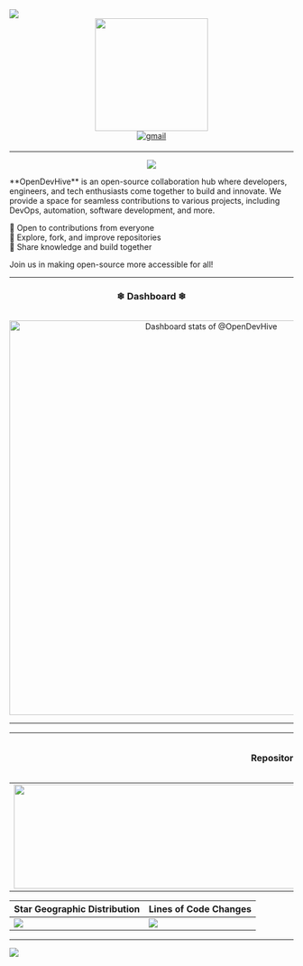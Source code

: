 <!--horizontal divider(gradiant)-->
<img src="https://user-images.githubusercontent.com/73097560/115834477-dbab4500-a447-11eb-908a-139a6edaec5c.gif">

<div align="center">
  <img src="https://i.giphy.com/media/v1.Y2lkPTc5MGI3NjExYnFlbzJteHZpcGh3dTRiMGVvMWE2a3I0ZnhuNGI0dGJveDIzM3I5ayZlcD12MV9pbnRlcm5hbF9naWZfYnlfaWQmY3Q9cw/nYD66ng26rP1WMmXwx/giphy.gif" width="200"/>
</div>  <!-- another gif : "https://i.giphy.com/media/v1.Y2lkPTc5MGI3NjExYm5vaHRnaGpjbXl0M2V2ZGo4Y3E3ZDlua2tmaDZidHVyNTdyazY0NiZlcD12MV9pbnRlcm5hbF9naWZfYnlfaWQmY3Q9cw/KzJkzjggfGN5Py6nkT/giphy.gif" -->

<div  align="center">
  <a href="mailto:wolfwereyou@gmail.com" target="_blank">
<img src=https://img.shields.io/badge/gmail-%2300acee.svg?color=EA4335&style=for-the-badge&logo=gmail&logoColor=white alt=gmail style="margin-bottom: 5px;" />
  </a>
</div>

---
<p align="center">
  <a href="https://github.com/DenverCoder1/readme-typing-svg"><img src="https://readme-typing-svg.herokuapp.com?font=Time+New+Roman&color=cyan&size=25&center=true&vCenter=true&width=600&height=100&lines=OpenDevHive-open+source+collaboration+hub;Open+to+contributions+from+everyone;Explore,+fork,+and+improve+repositories";Share+knowledge+and+build+together;></a>
</p>
**OpenDevHive** is an open-source collaboration hub where developers, engineers, and tech enthusiasts come together to build and innovate. We provide a space for seamless contributions to various projects, including DevOps, automation, software development, and more.  

🔹 Open to contributions from everyone  
🔹 Explore, fork, and improve repositories  
🔹 Share knowledge and build together  

Join us in making open-source more accessible for all! 


---

<div align="center"> <p><h3> <b> ❄ Dashboard ❄ </b></h3></p></div> 
&nbsp;
<div align="center">
<a href="https://next.ossinsight.io/widgets/official/compose-user-dashboard-stats?user_id=59193514" target="_blank" style="display: block" align="">
  <picture>
    <source media="(prefers-color-scheme: dark)" srcset="https://next.ossinsight.io/widgets/official/compose-user-dashboard-stats/thumbnail.png?user_id=198598065,&image_size=auto&color_scheme=dark" width="700" height="auto">
    <img alt="Dashboard stats of @OpenDevHive" src="https://next.ossinsight.io/widgets/official/compose-user-dashboard-stats/thumbnail.png?user_id=198598065,&image_size=auto&color_scheme=light" width=700" height="auto">
  </picture>
</a>
</div>



---
| Repository Activity Trends | Collaborative Productivity - Last 28 days |
| ----------- | ----------- |
|<img width="1050" height="185" src="https://next.ossinsight.io/widgets/official/compose-activity-trends/thumbnail.png?repo_id=41986369&image_size=auto" />|<img src="https://next.ossinsight.io/widgets/official/compose-last-28-days-collaborative-productivity/thumbnail.png?repo_id=41986369&image_size=auto" />|

| Star Geographic Distribution | Lines of Code Changes |
| ----------- | ----------- |
|<img src="https://next.ossinsight.io/widgets/official/analyze-repo-stars-map/thumbnail.png?activity=stars&repo_id=41986369&image_size=auto" />|<img src="https://next.ossinsight.io/widgets/official/analyze-repo-pull-request-open-to-merged/thumbnail.png?repo_id=41986369&image_size=auto" />|


---

<!--horizontal divider(gradiant)-->
<img src="https://user-images.githubusercontent.com/73097560/115834477-dbab4500-a447-11eb-908a-139a6edaec5c.gif">



<!-- 
<p align="center"><img width="497.5" height="auto" src="https://github-readme-streak-stats.herokuapp.com?user=tekadesukant&theme=dark" alt="GitHub Streak" />&nbsp; </p> 
<a href="https://next.ossinsight.io/widgets/official/compose-currently-working-on?user_id=59193514&activity_type=all" target="_blank" style="display: block" align="right">
  <picture>
    <source media="(prefers-color-scheme: dark)" srcset="https://next.ossinsight.io/widgets/official/compose-currently-working-on/thumbnail.png?user_id=59193514&activity_type=all&image_size=auto&color_scheme=dark" width="497.5" height="auto">
    <img alt="@tekadesukant's Recent Work - Last 28 days" src="https://next.ossinsight.io/widgets/official/compose-currently-working-on/thumbnail.png?user_id=59193514&activity_type=all&image_size=auto&color_scheme=light" width="497.5" height="auto">
  </picture>
</a>
| ❄ Active Contributors ❄ | ❄ Current Work - Last 28 days ❄ |
| ----------- | ----------- |
|<img width="497.5" height="150" src="https://next.ossinsight.io/widgets/official/compose-recent-active-contributors/thumbnail.png?repo_id=930356493&limit=30&image_size=auto&color_scheme=dark" />|<img width="497.5" height="150" src="https://next.ossinsight.io/widgets/official/compose-currently-working-on/thumbnail.png?user_id=198598065&activity_type=all&image_size=auto&color_scheme=dark" />|
<h6>&nbsp;</h6>-->
<!-- <p align="center"> <img  src="https://visitcount.itsvg.in/api?id=tekadesukant&icon=3&color=6" alt="" /> </p> -->
